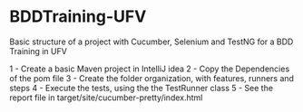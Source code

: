 # BDDTraining-UFV
Basic structure of a project with Cucumber, Selenium and TestNG for a BDD Training in UFV

1 - Create a basic Maven project in IntelliJ idea
2 - Copy the Dependencies of the pom file
3 - Create the folder organization, with features, runners and steps
4 - Execute the tests, using the the TestRunner class
5 - See the report file in target/site/cucumber-pretty/index.html

